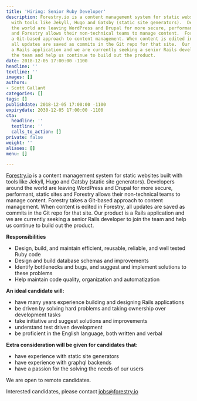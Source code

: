 ```yaml
---
title: 'Hiring: Senior Ruby Developer'
description: Forestry.io is a content management system for static websites built
  with tools like Jekyll, Hugo and Gatsby (static site generators).  Developers around
  the world are leaving WordPress and Drupal for more secure, performant, static sites
  and Forestry allows their non-technical teams to manage content.  Forestry takes
  a Git-based approach to content management. When content is edited in Forestry,
  all updates are saved as commits in the Git repo for that site.  Our product is
  a Rails application and we are currently seeking a senior Rails developer to join
  the team and help us continue to build out the product.
date: 2018-12-05 17:00:00 -1100
headline: ''
textline: ''
images: []
authors:
- Scott Gallant
categories: []
tags: []
publishdate: 2018-12-05 17:00:00 -1100
expirydate: 2030-12-05 17:00:00 -1100
cta:
  headline: ''
  textline: ''
  calls_to_action: []
private: false
weight: ''
aliases: []
menu: []

---
```

[Forestry.io](https://forestry.io) is a content management system for static websites built with tools like Jekyll, Hugo and Gatsby (static site generators).  Developers around the world are leaving WordPress and Drupal for more secure, performant, static sites and Forestry allows their non-technical teams to manage content.  Forestry takes a Git-based approach to content management. When content is edited in Forestry, all updates are saved as commits in the Git repo for that site.  Our product is a Rails application and we are currently seeking a senior Rails developer to join the team and help us continue to build out the product.

**Responsibilities**

* Design, build, and maintain efficient, reusable, reliable, and well tested Ruby code
* Design and build database schemas and improvements
* Identify bottlenecks and bugs, and suggest and implement solutions to these problems
* Help maintain code quality, organization and automatization

**An ideal candidate will:**

* have many years experience building and designing Rails applications
* be driven by solving hard problems and taking ownership over development tasks
* take initiative and suggest solutions and improvements
* understand test driven development
* be proficient in the English language, both written and verbal

**Extra consideration will be given for candidates that:**

* have experience with static site generators
* have experience with graphql backends
* have a passion for the solving the needs of our users

We are open to remote candidates.

Interested candidates, please contact [jobs@forestry.io](mailto:jobs@forestry.io)